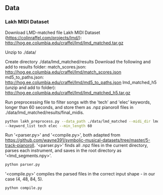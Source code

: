 ## Data

### Lakh MIDI Dataset

Download LMD-matched file Lakh MIDI Dataset (https://colinraffel.com/projects/lmd/): 
http://hog.ee.columbia.edu/craffel/lmd/lmd_matched.tar.gz

Unzip to ./data/

Create directory ./data/lmd_matched/results
Download the following and add to results folder:
match_scores.json: http://hog.ee.columbia.edu/craffel/lmd/match_scores.json
md5_to_paths.json: http://hog.ee.columbia.edu/craffel/lmd/md5_to_paths.json
lmd_matched_h5 (unzip and add to folder): http://hog.ee.columbia.edu/craffel/lmd/lmd_matched_h5.tar.gz

Run preprocessing file to filter songs with the 'tech' and 'elec' keywords, longer than 60 seconds, and store them as .npz pianoroll files in ./data/lmd_matched/results/final_midis.
```bash
python lakh_preprocess.py --data_path ./data/lmd_matched --midi_dir lmd_matched --meta_dir lmd_matched_h5 \
--keyword_list tech elec --min_length 60
```

Run '<parser.py>' and '<compile.py>', both adapted from https://github.com/wayne391/symbolic-musical-datasets/tree/master/5-track-pianoroll.
'<parser.py>' finds all .npz files in the current directory, parses each instrument, and saves in the root directory as '<lmd_segments.npy>'.
```bash
python parser.py
```

'<compile.py>' compiles the parsed files in the correct input shape - in our case (4, 48, 84, 5).
```bash
python compile.py
```
